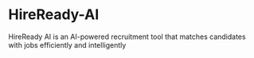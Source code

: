 # HireReady-AI
HireReady AI is an AI-powered recruitment tool that matches candidates with jobs efficiently and intelligently
